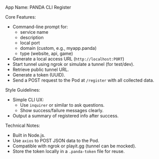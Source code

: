 App Name: PANDA CLI Register

Core Features:

- Command-line prompt for:
  - service name
  - description
  - local port
  - domain (custom, e.g., myapp.panda)
  - type (website, api, game)
- Generate a local access URL (`http://localhost:PORT`)
- Start tunnel using ngrok or simulate a tunnel (for test/dev).
- Retrieve public tunnel URL.
- Generate a token (UUID).
- Send a POST request to the Pod at `/register` with all collected data.

Style Guidelines:

- Simple CLI UX:
  - Use `inquirer` or similar to ask questions.
  - Show success/failure messages clearly.
- Output a summary of registered info after success.

Technical Notes:

- Built in Node.js.
- Use `axios` to POST JSON data to the Pod.
- Compatible with ngrok or playit.gg (tunnel can be mocked).
- Store the token locally in a `.panda-token` file for reuse.
